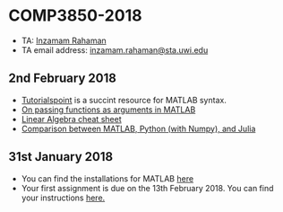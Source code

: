 # COMP3850-2018
* TA: [Inzamam Rahaman](https://inzamamrahaman.github.io)
* TA email address: [inzamam.rahaman@sta.uwi.edu](mailto:inzamam.rahaman@sta.uwi.edu)


## 2nd February 2018
* [Tutorialspoint](https://www.tutorialspoint.com/matlab/index.htm) is a succint resource for MATLAB syntax.
* [On passing functions as arguments in MATLAB](https://www.mathworks.com/help/matlab/matlab_prog/pass-a-function-to-another-function.html)
* [Linear Algebra cheat sheet](http://www.souravsengupta.com/cds2016/lectures/Savov_Notes.pdf)
* [Comparison between MATLAB, Python (with Numpy), and Julia](https://cheatsheets.quantecon.org/)

## 31st January 2018
* You can find the installations for MATLAB [here](https://github.com/InzamamRahaman/COMP3850-2018/blob/master/Docs/MATLAB-install-instructions.pdf)
* Your first assignment is due on the 13th February 2018. You can find your instructions [here.](https://github.com/InzamamRahaman/COMP3850-2018/blob/master/assignments/Assignment%201.pdf)

